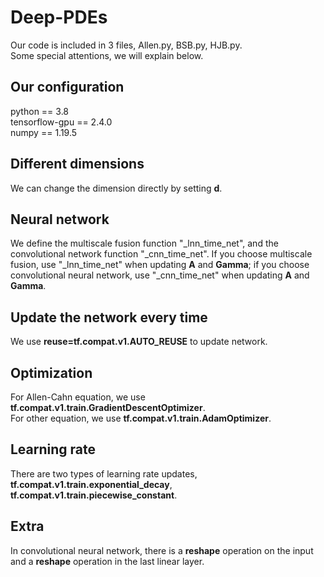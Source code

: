 # Deep-PDEs
Our code is included in 3 files, Allen.py, BSB.py, HJB.py. \
Some special attentions, we will explain below.
## Our configuration
python == 3.8\
tensorflow-gpu == 2.4.0\
numpy == 1.19.5
## Different dimensions
We can change the dimension directly by setting **d**.
## Neural network
We define the multiscale fusion function "_lnn_time_net", and the convolutional network function "_cnn_time_net". 
If you choose multiscale fusion, use "_lnn_time_net" when updating **A** and **Gamma**; 
if you choose convolutional neural network, use "_cnn_time_net" when updating **A** and **Gamma**.
## Update the network every time
We use **reuse=tf.compat.v1.AUTO_REUSE** to update network.
## Optimization
For Allen-Cahn equation, we use **tf.compat.v1.train.GradientDescentOptimizer**.\
For other equation, we use **tf.compat.v1.train.AdamOptimizer**.
## Learning rate
There are two types of learning rate updates, **tf.compat.v1.train.exponential_decay**, **tf.compat.v1.train.piecewise_constant**.
## Extra
In convolutional neural network, there is a **reshape** operation on the input and a **reshape** operation in the last linear layer.
